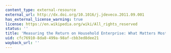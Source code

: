 ```yaml
---
content_type: external-resource
external_url: http://dx.doi.org/10.1016/j.jdeveco.2011.09.001
has_external_license_warning: true
license: https://en.wikipedia.org/wiki/All_rights_reserved
status: ''
title: 'Measuring the Return on Household Enterprise: What Matters Most for Whom?'
uid: cfc76910-8da8-499a-98af-cbb3ed8dee21
wayback_url: ''
---
```

